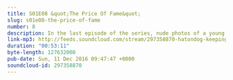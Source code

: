 ```yaml
---
title: S01E08 &quot;The Price Of Fame&quot;
slug: s01e08-the-price-of-fame
number: 8
description: In the last episode of the series, nude photos of a young Kourtney surface, causing Kris to take the obvious action. Bring in the FBI.
link-mp3: http://feeds.soundcloud.com/stream/297358870-hatondog-keeping-up-with-keeping-up-with-the-kardashians-ep8-s01e08-the-price-of-fame.mp3
duration: "00:53:11"
byte-length: 127632000
pub-date: Sun, 11 Dec 2016 09:47:47 +0000
soundcloud-id: 297358870
---
```

